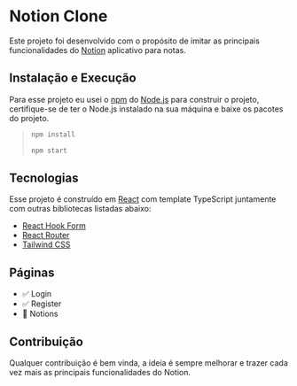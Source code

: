 # Notion Clone

Este projeto foi desenvolvido com o propósito de imitar as principais funcionalidades do [Notion](https://www.notion.so/product) aplicativo para notas.

## Instalação e Execução

Para esse projeto eu usei o [npm](https://www.npmjs.com/) do [Node.js](https://nodejs.org/en/) para construir o projeto,
certifique-se de ter o Node.js instalado na sua máquina e baixe os pacotes do projeto.

>```bash
>npm install
>
>npm start
>```

## Tecnologias

Esse projeto é construído em [React](https://pt-br.reactjs.org/) com template TypeScript juntamente com outras bibliotecas listadas abaixo:

- [React Hook Form](https://react-hook-form.com/)
- [React Router](https://reactrouter.com/en/main)
- [Tailwind CSS](https://tailwindcss.com/) 

## Páginas

- ✅ Login
- ✅ Register
- 🔲 Notions

## Contribuição

Qualquer contribuição é bem vinda, a ideia é sempre melhorar e trazer cada vez mais as principais funcionalidades do Notion.

